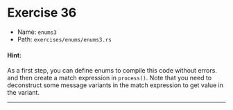 # Exercise 36

- Name: ```enums3```
- Path: ```exercises/enums/enums3.rs```
#### Hint: 

As a first step, you can define enums to compile this code without errors.
and then create a match expression in `process()`.
Note that you need to deconstruct some message variants
in the match expression to get value in the variant.


---



